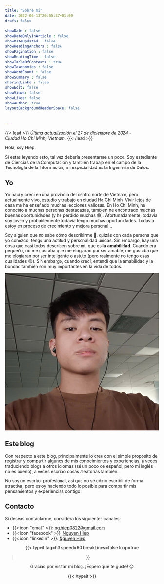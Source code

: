 ```yaml
---
title: "Sobre mí"
date: 2022-06-13T20:55:37+01:00
draft: false

showDate : false
showDateOnlyInArticle : false
showDateUpdated : false
showHeadingAnchors : false
showPagination : false
showReadingTime : false
showTableOfContents : true
showTaxonomies : false 
showWordCount : false
showSummary : false
sharingLinks : false
showEdit: false
showViews: false
showLikes: false
showAuthor: true
layoutBackgroundHeaderSpace: false


---
```



{{< lead >}}
*Última actualización el 27 de diciembre de 2024 -*</br>*Ciudad Ho Chi Minh, Vietnam.*
{{< /lead >}}



Hola, soy Hiep.

Si estas leyendo esto, tal vez debería presentarme un poco. Soy estudiante de Ciencias de la Computación y también trabajo en el campo de la Tecnología de la Información, mi especialidad es la Ingeniería de Datos.

## Yo

Yo nací y crecí en una provincia del centro norte de Vietnam, pero actualmente vivo, estudio y trabajo en ciudad Ho Chi Minh. Vivir lejos de casa me ha enseñado muchas lecciones valiosas. En Ho Chi Minh, he conocido a muchas personas destacadas, también he encontrado muchas buenas oportunidades (y he perdido muchas 😅). Afortunadamente, todavía soy joven y probablemente todavía tengo muchas oportunidades. Todavía estoy en proceso de crecimiento y mejora personal...

Soy alguien que no sabe cómo describirme 🤣, quizás  con cada persona que yo conozco, tengo una actitud y personalidad únicas. Sin embargo, hay una cosa que casi todos describen sobre mí, que es **la amabilidad**. Cuando era pequeño, no me gustaba que me elogiaran por ser amable, me gustaba que me elogiaran por ser inteligente o astuto (pero realmente no tengo esas cualidades 😝). Sin embargo, cuando crecí, entendí que la amabilidad y la bondad también son muy importantes en la vida de todos.

![alt text](k.jpg)

## Este blog

Con respecto a este blog, principalmente lo creé con el simple propósito de registrar y compartir algunos de mis conocimientos y experiencias, a veces traduciendo blogs a otros idiomas (sé un poco de español, pero mi inglés no es bueno), a veces escribo cosas aleatorias también.

No soy un escritor profesional, así que no sé cómo escribir de forma atractiva, pero estoy haciendo todo lo posible para compartir mis pensamientos y experiencias contigo.

## Contacto

Si deseas contactarme, considera los siguientes canales:

- {{< icon "email" >}}: ng.hiep0822@gmail.com
- {{< icon "facebook" >}}: [Nguyen Hiep](https://www.facebook.com/ntphiep) 
- {{< icon "linkedin" >}}: [Nguyen Hiep](https://www.linkedin.com/in/ntphiep)



<div style="text-align: center;">

{{< typeit 
  tag=h3
  speed=60
  breakLines=false
  loop=true
>}}


Gracias por visitar mi blog. ¡Espero que te guste! 😊

{{< /typeit >}}

</div>
